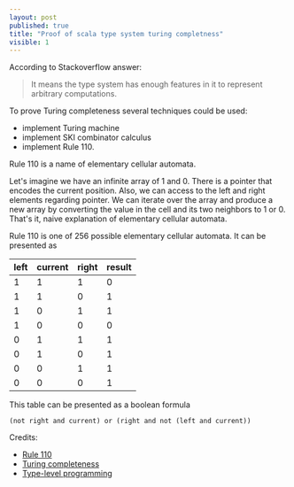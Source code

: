 ```yaml
---
layout: post
published: true
title: "Proof of scala type system turing completness"
visible: 1
---
```


According to Stackoverflow answer:
> It means the type system has enough features in it to represent arbitrary computations. 

To prove Turing completeness several techniques could be used:
- implement Turing machine
- implement SKI combinator calculus
- implement Rule 110.

Rule 110 is a name of elementary cellular automata. 


Let's imagine we have an infinite array of 1 and 0. There is a pointer that encodes the current position.
Also, we can access to the left and right elements regarding pointer.
We can iterate over the array and produce a new array by converting the value in the cell and its two neighbors to 1 or 0.
That's it, naive explanation of elementary cellular automata.

Rule 110 is one of 256 possible elementary cellular automata.
It can be presented as

|left|current|right|result|
|-|-|-|-|
|1|1|1|0|
|1|1|0|1|
|1|0|1|1|
|1|0|0|0|
|0|1|1|1|
|0|1|0|1|
|0|0|1|1|
|0|0|0|1|

This table can be presented as a boolean formula 
```
(not right and current) or (right and not (left and current))
```

<script src="https://gist.github.com/yarhrn/0a99d216850942f1f63059fcc4b8e32e.js"></script>

Credits:
- [Rule 110](https://en.wikipedia.org/wiki/Rule_110)
- [Turing completeness](https://en.wikipedia.org/wiki/Turing_completeness)
- [Type-level programming](https://apocalisp.wordpress.com/2010/06/08/type-level-programming-in-scala/)